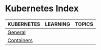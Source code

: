 # Kubernetes Index

|KUBERNETES|LEARNING|TOPICS|
|---|---|---|
|[General](infrastructure/kubernetes/kubernetes-general)|||
|[Containers](infrastructure/kubernetes/kubernetes-containers)|||